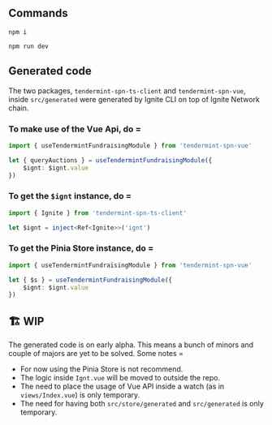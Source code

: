 ## Commands

```
npm i
```

```
npm run dev
```

## Generated code

The two packages, `tendermint-spn-ts-client` and `tendermint-spn-vue`, inside `src/generated` were generated by Ignite CLI on top of Ignite Network chain.

### To make use of the Vue Api, do =

```ts
import { useTendermintFundraisingModule } from 'tendermint-spn-vue'

let { queryAuctions } = useTendermintFundraisingModule({
    $ignt: $ignt.value
})
```

### To get the `$ignt` instance, do =

```ts
import { Ignite } from 'tendermint-spn-ts-client'

let $ignt = inject<Ref<Ignite>>('ignt')
```

### To get the Pinia Store instance, do =

```ts
import { useTendermintFundraisingModule } from 'tendermint-spn-vue'

let { $s } = useTendermintFundraisingModule({
    $ignt: $ignt.value
})
```

## 🏗 WIP

The generated code is on early alpha. This means a bunch of minors and couple of majors are yet to be solved. Some notes =

- For now using the Pinia Store is not recommend.
- The logic inside `Ignt.vue` will be moved to outside the repo.
- The need to place the usage of Vue API inside a watch (as in `views/Index.vue`) is only temporary.
- The need for having both `src/store/generated` and `src/generated` is only temporary.